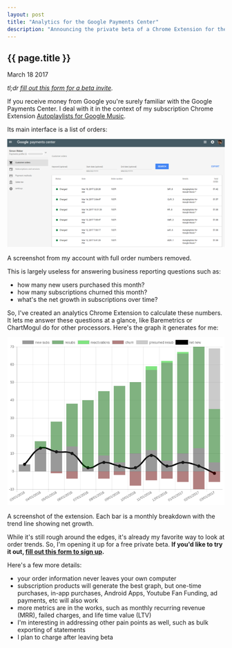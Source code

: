 ```yaml
---
layout: post
title: "Analytics for the Google Payments Center"
description: "Announcing the private beta of a Chrome Extension for the Google Payments Center."
---
```


{{ page.title }}
----------------

<p class="meta">March 18 2017</p>

*tl;dr [fill out this form for a beta invite](https://goo.gl/forms/1E1pYXKm95QIdR7M2).*

If you receive money from Google you're surely familiar with the Google Payments Center.
I deal with it in the context of my subscription Chrome Extension [Autoplaylists for Google Music](https://autoplaylists.simon.codes).

Its main interface is a list of orders:
<div class="figure">
<p><img src="/images/gpc_orders_redacted.png" alt="example Google Payments Center orders"></p>
<p>A screenshot from my account with full order numbers removed.</p>
</div>

This is largely useless for answering business reporting questions such as:

* how many new users purchased this month?
* how many subscriptions churned this month?
* what's the net growth in subscriptions over time?

So, I've created an analytics Chrome Extension to calculate these numbers.
It lets me answer these questions at a glance, like Baremetrics or ChartMogul do for other processors.
Here's the graph it generates for me:
<div class="figure">
<p><img src="/images/gpc_graph.png" alt="the graph generated from my orders"></p>
<p>A screenshot of the extension. Each bar is a monthly breakdown with the trend line showing net growth.</p>
</div>

While it's still rough around the edges, it's already my favorite way to look at order trends.
So, I'm opening it up for a free private beta.
**If you'd like to try it out, [fill out this form to sign up](https://goo.gl/forms/1E1pYXKm95QIdR7M2).**

Here's a few more details:

* your order information never leaves your own computer
* subscription products will generate the best graph, but one-time purchases, in-app purchases, Android Apps, Youtube Fan Funding, ad payments, etc will also work
* more metrics are in the works, such as monthly recurring revenue (MRR), failed charges, and life time value (LTV)
* I'm interesting in addressing other pain points as well, such as bulk exporting of statements
* I plan to charge after leaving beta
